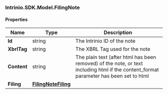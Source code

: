 [//]: # (CLASS:Intrinio.SDK.Model.FilingNote)

[//]: # (KIND:object)

### Intrinio.SDK.Model.FilingNote
#### Properties

[//]: # (START_DEFINITION)

Name | Type | Description
------------ | ------------- | -------------
**Id** | string | The Intrinio ID of the note &nbsp;
**XbrlTag** | string | The XBRL Tag used for the note &nbsp;
**Content** | string | The plain text (after html has been removed) of the note, or text including html if the content_format parameter has been set to html &nbsp;
**Filing** | [**FilingNoteFiling**](FilingNoteFiling.md) |  &nbsp;

[//]: # (END_DEFINITION)


[//]: # (CONTAINED_CLASS:Intrinio.SDK.Model.FilingNoteFiling)


